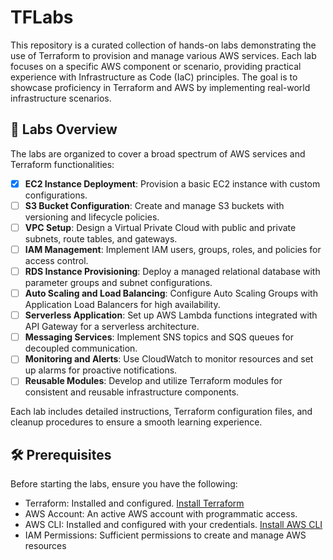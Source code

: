 # TFLabs
This repository is a curated collection of hands-on labs demonstrating the use of Terraform to provision and manage various AWS services. Each lab focuses on a specific AWS component or scenario, providing practical experience with Infrastructure as Code (IaC) principles. The goal is to showcase proficiency in Terraform and AWS by implementing real-world infrastructure scenarios.

## 🚀 Labs Overview
The labs are organized to cover a broad spectrum of AWS services and Terraform functionalities:

- [x] **EC2 Instance Deployment**: Provision a basic EC2 instance with custom configurations.
- [ ] **S3 Bucket Configuration**: Create and manage S3 buckets with versioning and lifecycle policies.
- [ ] **VPC Setup**: Design a Virtual Private Cloud with public and private subnets, route tables, and gateways.
- [ ] **IAM Management**: Implement IAM users, groups, roles, and policies for access control.
- [ ] **RDS Instance Provisioning**: Deploy a managed relational database with parameter groups and subnet configurations.
- [ ] **Auto Scaling and Load Balancing**: Configure Auto Scaling Groups with Application Load Balancers for high availability.
- [ ] **Serverless Application**: Set up AWS Lambda functions integrated with API Gateway for a serverless architecture.
- [ ] **Messaging Services**: Implement SNS topics and SQS queues for decoupled communication.
- [ ] **Monitoring and Alerts**: Use CloudWatch to monitor resources and set up alarms for proactive notifications.
- [ ]  **Reusable Modules**: Develop and utilize Terraform modules for consistent and reusable infrastructure components.

Each lab includes detailed instructions, Terraform configuration files, and cleanup procedures to ensure a smooth learning experience.

## 🛠️ Prerequisites
Before starting the labs, ensure you have the following:

- Terraform: Installed and configured. [Install Terraform](https://developer.hashicorp.com/terraform/install)
- AWS Account: An active AWS account with programmatic access.
- AWS CLI: Installed and configured with your credentials. [Install AWS CLI](https://docs.aws.amazon.com/cli/latest/userguide/getting-started-install.html)
- IAM Permissions: Sufficient permissions to create and manage AWS resources
